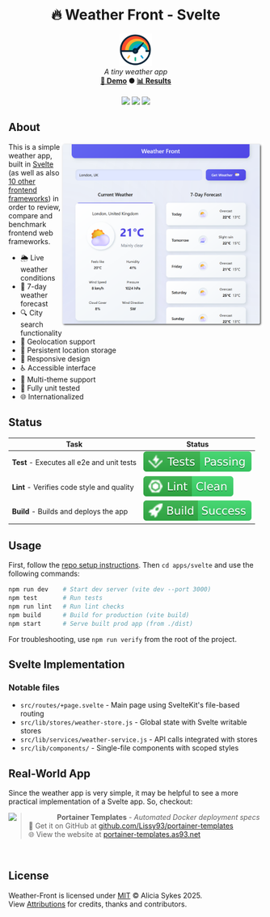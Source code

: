 <!-- start_header -->
<h1 align="center">🔥 Weather Front - Svelte</h1>

<p align="center">
  <img width="64" src="https://raw.githubusercontent.com/lissy93/framework-benchmarks/refs/heads/main/assets/favicon.png" /><br>
  <i>A tiny weather app</i>
  <br>
  <b><a href="/">🚀 Demo</a> ● <a href="https://frontend-framework-benchmarks.as93.net">📊 Results</a></b>
  <br><br>
  <img src="https://img.shields.io/badge/Framework-Svelte-ff3e00?logo=svelte&logoColor=fff&labelColor=ff3e00" />
  <img src="https://img.shields.io/badge/License-MIT-AE56FF?logo=googledocs&logoColor=fff&labelColor=8A2BE2" />
  <img src="https://img.shields.io/badge/Author-Lissy93-EA4AAA?logo=githubsponsors&logoColor=fff&labelColor=E31591" />
</p>
<!-- end_header -->

<!-- start_about -->

## About

<img align="right" src="/assets/screenshot.png" width="400">

This is a simple weather app, built in [Svelte](https://svelte.dev/) (as well as also [10 other frontend frameworks](/)) in order to review, compare and benchmark frontend web frameworks.

- 🌦️ Live weather conditions
- 📅 7-day weather forecast
- 🔍 City search functionality
- 📍 Geolocation support
- 💾 Persistent location storage
- 📱 Responsive design
- ♿ Accessible interface
- 🎨 Multi-theme support
- 🧪 Fully unit tested
- 🌐 Internationalized

<!-- end_about -->

<!-- start_status -->

## Status

| Task | Status |
|---|---|
| **Test** - Executes all e2e and unit tests | [![Test Status](https://raw.githubusercontent.com/lissy93/framework-benchmarks/refs/heads/badges/test-svelte.svg)](https://github.com/lissy93/framework-benchmarks/actions/workflows/test.yml) |
| **Lint** - Verifies code style and quality | [![Lint Status](https://raw.githubusercontent.com/lissy93/framework-benchmarks/refs/heads/badges/lint-svelte.svg)](https://github.com/lissy93/framework-benchmarks/actions/workflows/lint.yml) |
| **Build** - Builds and deploys the app | [![Build Status](https://raw.githubusercontent.com/lissy93/framework-benchmarks/refs/heads/badges/build-svelte.svg)](https://github.com/lissy93/framework-benchmarks/actions/workflows/build.yml) |

<!-- end_status -->

<!-- start_usage -->

## Usage

First, follow the [repo setup instructions](https://github.com/lissy93/framework-benchmarks?tab=readme-ov-file#usage). Then `cd apps/svelte` and use the following commands:

```bash
npm run dev    # Start dev server (vite dev --port 3000)
npm test       # Run tests
npm run lint   # Run lint checks
npm build      # Build for production (vite build)
npm start      # Serve built prod app (from ./dist)
```

For troubleshooting, use `npm run verify` from the root of the project.

<!-- end_usage -->

## Svelte Implementation
<!-- start_framework_specific -->
### Notable files
- `src/routes/+page.svelte` - Main page using SvelteKit's file-based routing
- `src/lib/stores/weather-store.js` - Global state with Svelte writable stores
- `src/lib/services/weather-service.js` - API calls integrated with stores
- `src/lib/components/` - Single-file components with scoped styles
<!-- end_framework_specific -->


<!-- start_real_world_app -->

## Real-World App
Since the weather app is very simple, it may be helpful to see a more practical implementation of a Svelte app. So, checkout:

<a href="https://github.com/Lissy93/portainer-templates"><img align="left" src="https://storage.googleapis.com/as93-screenshots/project-logos/portainer-templates.png" width="96"></a>

> **Portainer Templates** - _Automated Docker deployment specs_<br>
> 🐙 Get it on GitHub at [github.com/Lissy93/portainer-templates](https://github.com/Lissy93/portainer-templates)<br>
> 🌐 View the website at [portainer-templates.as93.net](https://portainer-templates.as93.net/)

<br>
<!-- end_real_world_app -->

<!-- start_license -->

## License

Weather-Front is licensed under [MIT](https://github.com/lissy93/framework-benchmarks/blob/main/LICENSE) © Alicia Sykes 2025.<br>
View [Attributions](https://github.com/lissy93/framework-benchmarks?tab=readme-ov-file#attributions) for credits, thanks and contributors.

<!-- end_license -->
